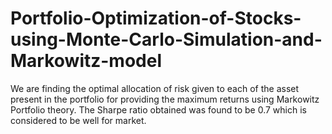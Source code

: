 # Portfolio-Optimization-of-Stocks-using-Monte-Carlo-Simulation-and-Markowitz-model

We are finding the optimal allocation of risk given to each of the asset present in the portfolio for providing the maximum returns using Markowitz Portfolio theory. The Sharpe ratio obtained was found to be 0.7 which is considered to be well for market.
